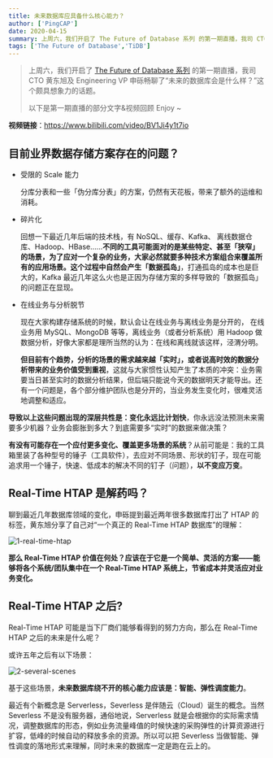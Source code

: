 ```yaml
---
title: 未来数据库应具备什么核心能力？
author: ['PingCAP']
date: 2020-04-15
summary: 上周六，我们开启了 The Future of Database 系列 的第一期直播，我司 CTO 黄东旭及 Engineering VP 申砾畅聊了“未来的数据库会是什么样？”这个颇具想象力的话题。这是第一期直播的部分文字&视频回顾。
tags: ['The Future of Database','TiDB']
---
```

>上周六，我们开启了 [The Future of Database 系列](https://mp.weixin.qq.com/s/SiAO0_RcKw2edJj-B8Yu6A) 的第一期直播，我司 CTO 黄东旭及 Engineering VP 申砾畅聊了“未来的数据库会是什么样？”这个颇具想象力的话题。
>
>以下是第一期直播的部分文字&视频回顾 Enjoy ~

**视频链接**：<https://www.bilibili.com/video/BV1Ji4y1t7io>

## 目前业界数据存储方案存在的问题？

* 受限的 Scale 能力

	分库分表和一些「伪分库分表」的方案，仍然有天花板，带来了额外的运维和消耗。

* 碎片化

	回想一下最近几年后端的技术栈，有 NoSQL、缓存、Kafka、 离线数据仓库、Hadoop、HBase……**不同的工具可能面对的是某些特定、甚至「狭窄」的场景，为了应对一个复杂的业务，大家必然就要多种技术方案组合来覆盖所有的应用场景。这个过程中自然会产生「数据孤岛」**，打通孤岛的成本也是巨大的，Kafka 最近几年这么火也是正因为存储方案的多样导致的「数据孤岛」的问题正在显现。
	
* 在线业务与分析脱节

	现在大家构建存储系统的时候，默认会让在线业务与离线业务是分开的， 在线业务用 MySQL、MongoDB 等等，离线业务（或者分析系统）用 Hadoop 做数据分析，好像大家都是理所当然的认为：在线和离线就该这样，泾渭分明。
	
	**但目前有个趋势，分析的场景的需求越来越「实时」，或者说高时效的数据分析带来的业务价值受到重视**，这就与大家惯性认知产生了本质的冲突：业务需要当日甚至实时的数据分析结果，但后端只能说今天的数据明天才能导出。还有一个问题是，各个部分维护团队也是分开的，当业务发生变化时，很难灵活地调整和适应。
	
**导致以上这些问题出现的深层共性是：变化永远比计划快**，你永远没法预测未来需要多少机器？业务会膨胀到多大？到底需要多“实时”的数据来做决策？

**有没有可能存在一个应付更多变化、覆盖更多场景的系统**？从前可能是：我的工具箱里装了各种型号的锤子（工具软件），去应对不同场景、形状的钉子，现在可能追求用一个锤子，快速、低成本的解决不同的钉子（问题），**以不变应万变**。

## Real-Time HTAP 是解药吗？

聊到最近几年数据库领域的变化，申砾提到最近两年很多数据库打出了 HTAP 的标签，黄东旭分享了自己对“一个真正的 Real-Time HTAP 数据库”的理解：

![1-real-time-htap](https://download.pingcap.com/images/blog/core-competence-of-future-database/1-real-time-htap.png)

**那么 Real-Time HTAP 价值在何处？应该在于它是一个简单、灵活的方案——能够将各个系统/团队集中在一个 Real-Time HTAP 系统上，节省成本并灵活应对业务变化。**

## Real-Time HTAP 之后?

Real-Time HTAP  可能是当下厂商们能够看得到的努力方向，那么在 Real-Time HTAP 之后的未来是什么呢？

或许五年之后有以下场景：

![2-several-scenes](https://download.pingcap.com/images/blog/core-competence-of-future-database/2-several-scenes.png)

基于这些场景，**未来数据库绕不开的核心能力应该是：智能、弹性调度能力**。

最近有个新概念是 Serverless，Severless 是伴随云（Cloud）诞生的概念。当然 Severless 不是没有服务器，通俗地说，Serverless 就是会根据你的实际需求情况，调整数据库的形态，例如业务流量峰值的时候快速的采购弹性的计算资源进行扩容，低峰的时候自动的释放多余的资源。所以可以把 Severless 当做智能、弹性调度的落地形式来理解，同时未来的数据库一定是跑在云上的。